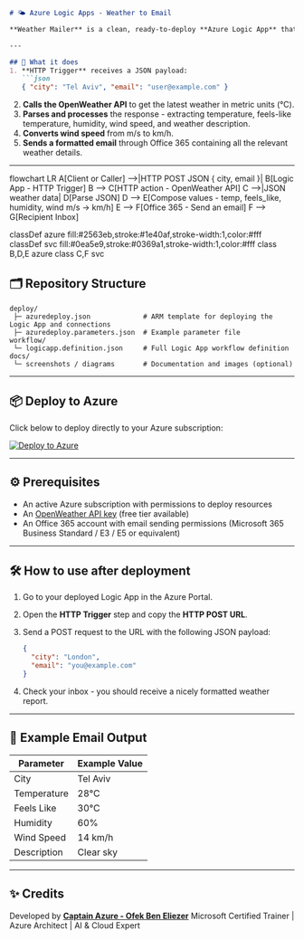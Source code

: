 ````markdown
# 🌤 Azure Logic Apps - Weather to Email

**Weather Mailer** is a clean, ready-to-deploy **Azure Logic App** that takes a city name and an email address, fetches live weather data from [OpenWeather](https://openweathermap.org/api), and sends a well-formatted email using Office 365.

---

## 🚀 What it does
1. **HTTP Trigger** receives a JSON payload:
   ```json
   { "city": "Tel Aviv", "email": "user@example.com" }
````

2. **Calls the OpenWeather API** to get the latest weather in metric units (°C).
3. **Parses and processes** the response - extracting temperature, feels-like temperature, humidity, wind speed, and weather description.
4. **Converts wind speed** from m/s to km/h.
5. **Sends a formatted email** through Office 365 containing all the relevant weather details.

---
flowchart LR
  A[Client or Caller] -->|HTTP POST JSON { city, email }| B[Logic App - HTTP Trigger]
  B --> C[HTTP action - OpenWeather API]
  C -->|JSON weather data| D[Parse JSON]
  D --> E[Compose values - temp, feels_like, humidity, wind m/s → km/h]
  E --> F[Office 365 - Send an email]
  F --> G[Recipient Inbox]

  classDef azure fill:#2563eb,stroke:#1e40af,stroke-width:1,color:#fff
  classDef svc fill:#0ea5e9,stroke:#0369a1,stroke-width:1,color:#fff
  class B,D,E azure
  class C,F svc


## 🗂 Repository Structure

```
deploy/
 ├─ azuredeploy.json             # ARM template for deploying the Logic App and connections
 ├─ azuredeploy.parameters.json  # Example parameter file
workflow/
 └─ logicapp.definition.json     # Full Logic App workflow definition
docs/
 └─ screenshots / diagrams       # Documentation and images (optional)
```

---

## 📦 Deploy to Azure

Click below to deploy directly to your Azure subscription:

[![Deploy to Azure](https://aka.ms/deploytoazurebutton)](https://portal.azure.com/#create/Microsoft.Template/uri/https%3A%2F%2Fraw.githubusercontent.com%2FOfekBenEliezer%2Fcaptain-azure-logicapps-weather-mailer%2Fmain%2Fdeploy%2Fazuredeploy.json)

---

## ⚙ Prerequisites

* An active Azure subscription with permissions to deploy resources
* An [OpenWeather API key](https://home.openweathermap.org/users/sign_up) (free tier available)
* An Office 365 account with email sending permissions (Microsoft 365 Business Standard / E3 / E5 or equivalent)

---

## 🛠 How to use after deployment

1. Go to your deployed Logic App in the Azure Portal.
2. Open the **HTTP Trigger** step and copy the **HTTP POST URL**.
3. Send a POST request to the URL with the following JSON payload:

   ```json
   {
     "city": "London",
     "email": "you@example.com"
   }
   ```
4. Check your inbox - you should receive a nicely formatted weather report.

---

## 📌 Example Email Output

| Parameter   | Example Value |
| ----------- | ------------- |
| City        | Tel Aviv      |
| Temperature | 28°C          |
| Feels Like  | 30°C          |
| Humidity    | 60%           |
| Wind Speed  | 14 km/h       |
| Description | Clear sky     |

---

## ✨ Credits

Developed by **[Captain Azure - Ofek Ben Eliezer](https://github.com/OfekBenEliezer)**
Microsoft Certified Trainer | Azure Architect | AI & Cloud Expert

```
